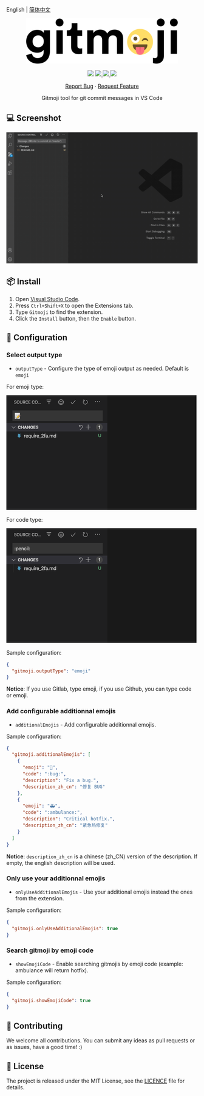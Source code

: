 English | [简体中文](README.zh-CN.md)

<p align="center">
    <img src="images/gitmoji.gif" width="400">
</p>

<p align="center">
    <img src="https://img.shields.io/badge/gitmoji-%20😜%20😍-FFDD67.svg?style=flat-square">
    <a href="https://github.com/seatonjiang/gitmoji-vscode/issues">
        <img src="https://img.shields.io/github/issues/seatonjiang/gitmoji-vscode?style=flat-square&color=blue">
    </a>
    <a href="https://github.com/seatonjiang/gitmoji-vscode/pulls">
        <img src="https://img.shields.io/github/issues-pr/seatonjiang/gitmoji-vscode?style=flat-square&color=brightgreen">
    </a>
    <a href="https://github.com/seatonjiang/gitmoji-vscode/blob/main/LICENSE">
        <img src="https://img.shields.io/github/license/seatonjiang/gitmoji-vscode?&style=flat-square">
    </a>
</p>

<p align="center">
    <a href="https://github.com/seatonjiang/gitmoji-vscode/issues">Report Bug</a>
    ·
    <a href="https://github.com/seatonjiang/gitmoji-vscode/issues">Request Feature</a>
</p>

<p align="center">Gitmoji tool for git commit messages in VS Code</p>

## 💻 Screenshot

<p align="center">
    <img src="images/about.gif">
</p>

## 📦 Install

1. Open [Visual Studio Code](https://code.visualstudio.com/).
2. Press `Ctrl+Shift+X` to open the Extensions tab.
3. Type `Gitmoji` to find the extension.
4. Click the `Install` button, then the `Enable` button.

## 🔨 Configuration

### Select output type

- `outputType` - Configure the type of emoji output as needed. Default is `emoji`

For emoji type:

![emoji](images/emoji.png)

For code type:

![code](images/code.png)

Sample configuration:

```json
{
  "gitmoji.outputType": "emoji"
}
```

**Notice**: If you use Gitlab, type emoji, if you use Github, you can type code or emoji.

### Add configurable additionnal emojis

- `additionalEmojis` - Add configurable additionnal emojis.

Sample configuration:

```json
{
  "gitmoji.additionalEmojis": [
    {
      "emoji": "🐛",
      "code": ":bug:",
      "description": "Fix a bug.",
      "description_zh_cn": "修复 BUG"
    },
    {
      "emoji": "🚑",
      "code": ":ambulance:",
      "description": "Critical hotfix.",
      "description_zh_cn": "紧急热修复"
    }
  ]
}
```

**Notice**: `description_zh_cn` is a chinese (zh_CN) version of the description. If empty, the english description will be used.

### Only use your additionnal emojis

- `onlyUseAdditionalEmojis` - Use your additional emojis instead the ones from the extension.

Sample configuration:

```json
{
  "gitmoji.onlyUseAdditionalEmojis": true
}
```

### Search gitmoji by emoji code

- `showEmojiCode` - Enable searching gitmojis by emoji code (example: ambulance will return hotfix).

Sample configuration:

```json
{
  "gitmoji.showEmojiCode": true
}
```

## 🤝 Contributing

We welcome all contributions. You can submit any ideas as pull requests or as issues, have a good time! :)

## 📃 License

The project is released under the MIT License, see the [LICENCE](https://github.com/seatonjiang/gitmoji-vscode/blob/main/LICENSE) file for details.